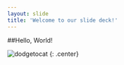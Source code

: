 ```yaml
---
layout: slide
title: 'Welcome to our slide deck!'
---
```


##Hello, World!

![dodgetocat](https://octodex.github.com/images/dodgetocat_v2.png) {: .center}
